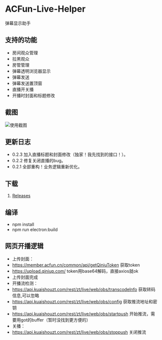 # ACFun-Live-Helper
弹幕显示助手

## 支持的功能
* 房间观众管理
* 拉黑观众
* 房管管理
* 弹幕透明浏览器显示
* 弹幕发送
* 弹幕发送置顶窗
* 直播开关播
* 开播时封面和标题修改

## 截图
![使用截图](https://raw.githubusercontent.com/ShigemoriHakura/ACFun-Live-Helper/master/screenshots/1.png) 

## 更新日志
* 0.2.3 加入直播标题和封面修改（独家！我先找到的接口！）。
* 0.2.2 修复关闭直播的bug。
* 0.2.1 全部重构！业务逻辑重新优化。

## 下载
1. [Releases](https://github.com/ShigemoriHakura/ACFun-Live-Helper/releases)

## 编译
* npm install
* npm run electron:build 

## 网页开播逻辑
* 上传封面：
* https://member.acfun.cn/common/api/getQiniuToken 获取token
* https://upload.qiniup.com/ token用base64解码，直接axios就ok
* 上传封面完成
* 开播流检测：
* https://api.kuaishouzt.com/rest/zt/live/web/obs/transcodeInfo 获取转码信息,可以忽略
* https://api.kuaishouzt.com/rest/zt/live/web/obs/config 获取推流地址和密钥
* https://api.kuaishouzt.com/rest/zt/live/web/obs/startpush 开始推流，需要用got的buffer（暂时没找到更方便的）
* 关播：
* https://api.kuaishouzt.com/rest/zt/live/web/obs/stoppush 关闭推流